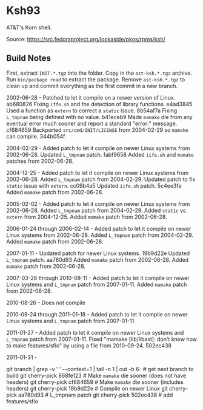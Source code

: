 Ksh93
=====

AT&T's Korn shell.

Source: https://src.fedoraproject.org/lookaside/pkgs/rpms/ksh/


Build Notes
-----------

First, extract `INIT.*.tgz` into the folder. Copy in the `ast-ksh.*.tgz` archive. Run `bin/package read` to extract the package. Remove `ast-ksh.*.tgz` to clean up and commit everything as the first commit in a new branch.

2002-06-28 - Patched to let it compile on a newer version of Linux. ab680826 Fixing `iffe.sh` and the detection of library functions. e4ad3845 Used a function as `extern` to correct a `static` issue. 8b54af7a Fixing `L_tmpnam` being defined with no value. b41eceb9 Made `mamake` die from any eventual error much sooner and report a standard "error:" message. cf684659 Backported `src/cmd/INIT/LICENSE` from 2004-02-29 so `mamake` can compile. 344b054f

2004-02-29 - Added patch to let it compile on newer Linux systems from 2002-06-28. Updated `L_tmpnam` patch. fabf9658 Added `iife.sh` and `mamake` patches from 2002-06-28.

2004-12-25 - Added patch to let it compile on newer Linux systems from 2002-06-28. Added `L_tmpnam` patch from 2004-02-29. Updated patch to fix `static` issue with `extern`. cc09b4a5 Updated `iife.sh` patch. 5c4ee3fe Added `mamake` patch from 2002-06-28.

2005-02-02 - Added patch to let it compile on newer Linux systems from 2002-06-28. Added `L_tmpnam` patch from 2004-02-29. Added `static` vs `extern` from 2004-12-25. Added `mamake` patch from 2002-06-28.

2006-01-24 through 2006-02-14 - Added patch to let it compile on newer Linux systems from 2002-06-28. Added `L_tmpnam` patch from 2004-02-29. Added `mamake` patch from 2002-06-28.

2007-01-11 - Updated patch for newer Linux systems. 19b9d22e Updated `L_tmpnam` patch. aa780d93 Added `mamake` patch from 2002-06-28. Added `mamake` patch from 2002-06-28.

2007-03-28 through 2010-08-11 - Added patch to let it compile on newer Linux systems and `L_tmpnam` patch from 2007-01-11. Added `mamake` patch from 2002-06-28.

2010-08-26 - Does not compile

2010-09-24 through 2011-01-18 - Added patch to let it compile on newer Linux systems and `L_tmpnam` patch from 2007-01-11.

2011-01-27 - Added patch to let it compile on newer Linux systems and `L_tmpnam` patch from 2007-01-11. Fixed "mamake [lib/libast]: don't know how to make features/sfio" by using a file from 2010-09-24. 502ec438

2011-01-31 -

git branch | grep -v '  ' --context=1 | tail -n 1 | cut -b 6- # get next branch to build
git cherry-pick 868fe123 # Make `mamake` die sooner (does not have headers)
git cherry-pick cf684659 # Make `mamake` die sooner (includes headers)
git cherry-pick 19b9d22e # Compile on newer Linux
git cherry-pick aa780d93 # L_tmpnam patch
git cherry-pick 502ec438 # add features/sfio
